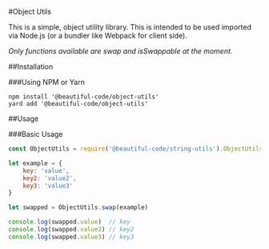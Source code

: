 #Object Utils

This is a simple, object utility library. This is intended to be used imported via Node.js (or a bundler like Webpack for client side).

*Only functions available are swap and isSwappable at the moment.*

##Installation

###Using NPM or Yarn
```
npm install '@beautiful-code/object-utils'
yard add '@beautiful-code/object-utils'
```

##Usage

###Basic Usage

```javascript
const ObjectUtils = require('@beautiful-code/string-utils').ObjectUtils

let example = {
    key: 'value',
    key2: 'value2',
    key3: 'value3'
}

let swapped = ObjectUtils.swap(example)

console.log(swapped.value)  // key
console.log(swapped.value2) // key2
console.log(swapped.value3) // key3

```